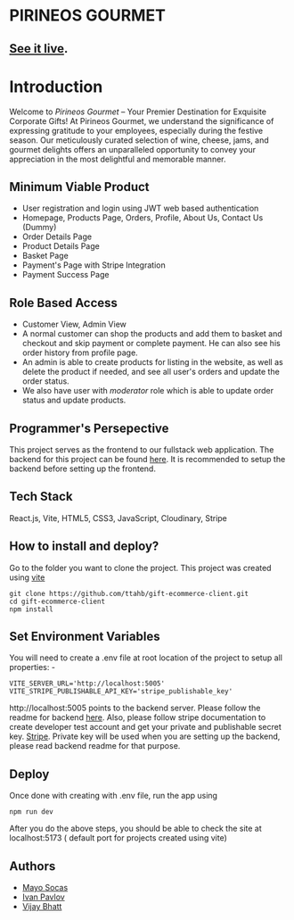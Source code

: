 # PIRINEOS GOURMET

[See it live](https://pirineosgourmet.netlify.app/).
----

# Introduction

Welcome to *Pirineos Gourmet* – Your Premier Destination for Exquisite Corporate Gifts! At Pirineos Gourmet, we understand the significance of expressing gratitude to your employees, especially during the festive season. Our meticulously curated selection of wine, cheese, jams, and gourmet delights offers an unparalleled opportunity to convey your appreciation in the most delightful and memorable manner.

## Minimum Viable Product

- User registration and login using JWT web based authentication
- Homepage, Products Page, Orders, Profile, About Us, Contact Us (Dummy)
- Order Details Page
- Product Details Page
- Basket Page
- Payment's Page with Stripe Integration
- Payment Success Page

## Role Based Access
- Customer View, Admin View
- A normal customer can shop the products and add them to basket and checkout and skip payment or complete payment. He can also see his order history from profile page.
- An admin is able to create products for listing in the website, as well as delete the product if needed,  and see all user's orders and update the order status.
- We also have user with *moderator* role which is able to update order status and update products.


## Programmer's Persepective

This project serves as the frontend to our fullstack web application. The backend for this project can be found [here](https://github.com/ttahb/gift-ecommerce-server). It is recommended to setup the backend 
before setting up the frontend.

## Tech Stack

React.js, Vite, HTML5, CSS3, JavaScript, Cloudinary, Stripe

## How to install and deploy?

Go to the folder you want to clone the project. This project was created using [vite](https://vitejs.dev/guide/)
```
git clone https://github.com/ttahb/gift-ecommerce-client.git
cd gift-ecommerce-client
npm install

```
## Set Environment Variables

You will need to create a .env file at root location of the project to setup all properties: - 
```
VITE_SERVER_URL='http://localhost:5005'
VITE_STRIPE_PUBLISHABLE_API_KEY='stripe_publishable_key'
```
http://localhost:5005 points to the backend server. Please follow the readme for backend  [here](https://github.com/ttahb/gift-ecommerce-server).
Also, please follow stripe documentation to create developer test account and get your private and publishable secret key. [Stripe](https://stripe.com/in/resources/more/how-to-integrate-a-payment-gateway-into-a-website). Private key will be used when you are setting up the backend, please read backend readme for that purpose.

## Deploy
Once done with creating with .env file, run the app using
```
npm run dev
```
After you do the above steps, you should be able to check the site at  localhost:5173 ( default port for projects created using vite)


## Authors

- [Mayo Socas](https://github.com/Mayo9704)
- [Ivan Pavlov](https://github.com/12Ivan03)
- [Vijay Bhatt](https://github.com/ttahb)


